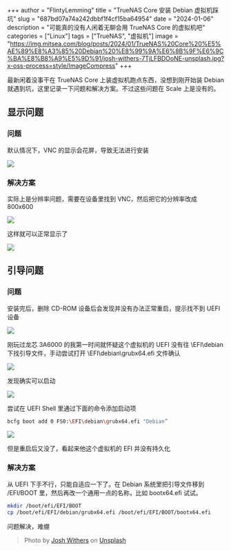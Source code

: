 +++
author = "FlintyLemming"
title = "TrueNAS Core 安装 Debian 虚拟机踩坑"
slug = "687bd07a74a242dbbf1f4cf15ba64954"
date = "2024-01-06"
description = "可能真的没有人闲着无聊会用 TrueNAS Core 的虚拟机吧"
categories = ["Linux"]
tags = ["TrueNAS", "虚拟机"]
image = "https://img.mitsea.com/blog/posts/2024/01/TrueNAS%20Core%20%E5%AE%89%E8%A3%85%20Debian%20%E8%99%9A%E6%8B%9F%E6%9C%BA%E8%B8%A9%E5%9D%91/josh-withers-7TjLFBDOoNE-unsplash.jpg?x-oss-process=style/ImageCompress"
+++

最新闲着没事干在 TrueNAS Core 上装虚拟机跑点东西，没想到刚开始装 Debian 就遇到坑，这里记录一下问题和解决方案。不过这些问题在 Scale 上是没有的。

## 显示问题

### 问题

默认情况下，VNC 的显示会花屏，导致无法进行安装

![](https://img.mitsea.com/blog/posts/2024/01/TrueNAS%20Core%20%E5%AE%89%E8%A3%85%20Debian%20%E8%99%9A%E6%8B%9F%E6%9C%BA%E8%B8%A9%E5%9D%91/8cebabe05a4983616eb813e9bcb78bda.png?x-oss-process=style/ImageCompress)

### 解决方案

实际上是分辨率问题，需要在设备里找到 VNC，然后把它的分辨率改成 800x600

![](https://img.mitsea.com/blog/posts/2024/01/TrueNAS%20Core%20%E5%AE%89%E8%A3%85%20Debian%20%E8%99%9A%E6%8B%9F%E6%9C%BA%E8%B8%A9%E5%9D%91/CleanShot_2024-01-06_at_21.53.392x.png?x-oss-process=style/ImageCompress)

这样就可以正常显示了

![](https://img.mitsea.com/blog/posts/2024/01/TrueNAS%20Core%20%E5%AE%89%E8%A3%85%20Debian%20%E8%99%9A%E6%8B%9F%E6%9C%BA%E8%B8%A9%E5%9D%91/Untitled.png?x-oss-process=style/ImageCompress)

## 引导问题

### 问题

安装完后，删除 CD-ROM 设备后会发现并没有办法正常重启，提示找不到 UEFI 设备

![](https://img.mitsea.com/blog/posts/2024/01/TrueNAS%20Core%20%E5%AE%89%E8%A3%85%20Debian%20%E8%99%9A%E6%8B%9F%E6%9C%BA%E8%B8%A9%E5%9D%91/CleanShot_2024-01-06_at_21.36.212x.png?x-oss-process=style/ImageCompress)

刚玩过龙芯 3A6000 的我第一时间就怀疑这个虚拟机的 UEFI 没有往 \EFI\debian 下找引导文件，手动尝试打开 \EFI\debian\grubx64.efi 文件确认

![](https://img.mitsea.com/blog/posts/2024/01/TrueNAS%20Core%20%E5%AE%89%E8%A3%85%20Debian%20%E8%99%9A%E6%8B%9F%E6%9C%BA%E8%B8%A9%E5%9D%91/CleanShot_2024-01-06_at_21.39.082x.png?x-oss-process=style/ImageCompress)

发现确实可以启动

![](https://img.mitsea.com/blog/posts/2024/01/TrueNAS%20Core%20%E5%AE%89%E8%A3%85%20Debian%20%E8%99%9A%E6%8B%9F%E6%9C%BA%E8%B8%A9%E5%9D%91/7aa62849c44d159df8c64cea4d1908df.png?x-oss-process=style/ImageCompress)

尝试在 UEFI Shell 里通过下面的命令添加启动项

```bash
bcfg boot add 0 FS0:\EFI\debian\grubx64.efi "Debian”
```

![](https://img.mitsea.com/blog/posts/2024/01/TrueNAS%20Core%20%E5%AE%89%E8%A3%85%20Debian%20%E8%99%9A%E6%8B%9F%E6%9C%BA%E8%B8%A9%E5%9D%91/CleanShot_2024-01-06_at_21.46.152x.png?x-oss-process=style/ImageCompress)

但是重启后又没了，看起来他这个虚拟机的 EFI 并没有持久化

### 解决方案

从 UEFI 下手不行，只能自适应一下了。在 Debian 系统里把引导文件移到 /EFI/BOOT 里，然后再改一个通用一点的名称，比如 bootx64.efi 试试。

```bash
mkdir /boot/efi/EFI/BOOT
cp /boot/efi/EFI/debian/grubx64.efi /boot/efi/EFI/BOOT/bootx64.efi
```

问题解决，难绷

> Photo by [Josh Withers](https://unsplash.com/@joshwithers?utm_content=creditCopyText&utm_medium=referral&utm_source=unsplash) on [Unsplash](https://unsplash.com/photos/a-body-of-water-surrounded-by-snow-covered-mountains-7TjLFBDOoNE?utm_content=creditCopyText&utm_medium=referral&utm_source=unsplash)
  